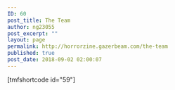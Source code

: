 ```yaml
---
ID: 60
post_title: The Team
author: ng23055
post_excerpt: ""
layout: page
permalink: http://horrorzine.gazerbeam.com/the-team
published: true
post_date: 2018-09-02 02:00:07
---
```

[tmfshortcode id="59"]